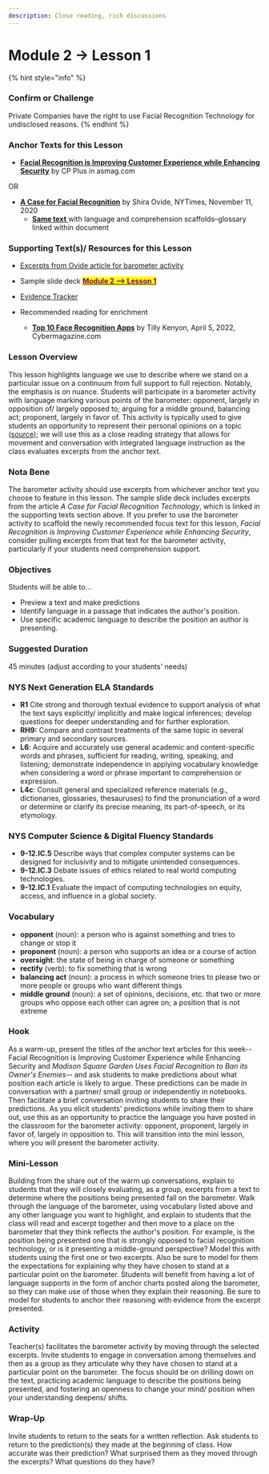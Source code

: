 ```yaml
---
description: Close reading, rich discussions
---
```


# Module 2 -> Lesson 1

{% hint style="info" %}
### Confirm or Challenge

Private Companies have the right to use Facial Recognition Technology for undisclosed reasons.
{% endhint %}

### Anchor Texts for this Lesson

* [**Facial Recognition is Improving Customer Experience while Enhancing Security**](https://www.asmag.com/showpost/32254.aspx) by CP Plus in asmag.com

OR

* [**A Case for Facial Recognition**](http://archive.today/1NSHF) by Shira Ovide, NYTimes, November 11, 2020
  * [**Same text** ](https://docs.google.com/document/d/1VouWlcXyHpsuWmrTdJtYtvf3X5NTliE4Imo2LbH52g0/copy)with language and comprehension scaffolds–glossary linked within document



### Supporting Text(s)/ Resources for this Lesson

* [Excerpts from Ovide article for barometer activity](https://docs.google.com/document/d/1C4rwx0pCmEtfnN2foVngHs2SiV1QViHYTh2wKVVj0WA/copy)
* Sample slide deck [<mark style="color:purple;">**Module 2 --> Lesson 1**</mark> ](https://docs.google.com/presentation/d/14vwBSzbB0Y\_59EdHQJiPRqyqJFiYtMbr5N1fHULsB0A/copy)
* [Evidence Tracker](https://docs.google.com/document/d/1ZjKMdRN5wLv4H5AupRzB7dNdw7rPlAqTXoWc5Q17jn8/copy)
*   Recommended reading for enrichment&#x20;

    * [**Top 10 Face Recognition Apps**](http://archive.today/XBQtt) by Tilly Kenyon, April 5, 2022, Cybermagazine.com



### Lesson Overview

This lesson highlights language we use to describe where we stand on a particular issue on a continuum from full support to full rejection. Notably, the emphasis is on nuance. Students will participate in a barometer activity with language marking various points of the barometer: opponent, largely in opposition of/ largely opposed to; arguing for a middle ground, balancing act; proponent, largely in favor of. This activity is typically used to give students an opportunity to represent their personal opinions on a topic ([source](https://www.facinghistory.org/resource-library/barometer-taking-stand-controversial-issues)); we will use this as a close reading strategy that allows for movement and conversation with integrated language instruction as the class evaluates excerpts from the anchor text.

### Nota Bene

The barometer activity should use excerpts from whichever anchor text you choose to feature in this lesson. The sample slide deck includes excerpts from the article _A Case for Facial Recognition Technology_, which is linked in the supporting texts section above. If you prefer to use the barometer activity to scaffold the newly recommended focus text for this lesson, _Facial Recognition is Improving Customer Experience while Enhancing Security_, consider pulling excerpts from that text for the barometer activity, particularly if your students need comprehension support.

### Objectives

Students will be able to...

* Preview a text and make predictions
* Identify language in a passage that indicates the author's position.
* Use specific academic language to describe the position an author is presenting.

### Suggested Duration

45 minutes (adjust according to your students' needs)

### NYS Next Generation ELA Standards

* **R1** Cite strong and thorough textual evidence to support analysis of what the text says explicitly/ implicitly and make logical inferences; develop questions for deeper understanding and for further exploration.
* **RH9:** Compare and contrast treatments of the same topic in several primary and secondary sources.
* **L6**: Acquire and accurately use general academic and content-specific words and phrases, sufficient for reading, writing, speaking, and listening; demonstrate independence in applying vocabulary knowledge when considering a word or phrase important to comprehension or expression.
* **L4c**: Consult general and specialized reference materials (e.g., dictionaries, glossaries, thesauruses) to find the pronunciation of a word or determine or clarify its precise meaning, its part-of-speech, or its etymology.

### NYS Computer Science & Digital Fluency Standards

* **9-12.IC.5**  Describe ways that complex computer systems can be designed for inclusivity and to mitigate unintended consequences.
* **9-12.IC.3** Debate issues of ethics related to real world computing technologies.
* **9-12.IC.1** Evaluate the impact of computing technologies on equity, access, and influence in a global society.

### Vocabulary

* **opponent** (noun): a person who is against something and tries to change or stop it
* **proponent** (noun): a person who supports an idea or a course of action
* **oversight**: the state of being in charge of someone or something
* **rectify** (verb): to fix something that is wrong
* **balancing act** (noun): a process in which someone tries to please two or more people or groups who want different things
* **middle ground** (noun): a set of opinions, decisions, etc. that two or more groups who oppose each other can agree on; a position that is not extreme

### Hook

As a warm-up, present the titles of the anchor text articles for this week--Facial Recognition is Improving Customer Experience while Enhancing Security and _Madison Square Garden Uses Facial Recognition to Ban its Owner's Enemies--_ and ask students to make predictions about what position each article is likely to argue. These predictions can be made in conversation with a partner/ small group or independently in notebooks. Then facilitate a brief conversation inviting students to share their predictions. As you elicit students' predictions while inviting them to share out, use this as an opportunity to practice the language you have posted in the classroom for the barometer activity: opponent, proponent, largely in favor of, largely in opposition to. This will transition into the mini lesson, where you will present the barometer activity.

### Mini-Lesson

Building from the share out of the warm up conversations, explain to students that they will closely evaluating, as a group, excerpts from a text to determine where the positions being presented fall on the barometer. Walk through the language of the barometer, using vocabulary listed above and any other language you want to highlight, and explain to students that the class will read and excerpt together and then move to a place on the barometer that they think reflects the author's position. For example, is the position being presented one that is strongly opposed to facial recognition technology, or is it presenting a middle-ground perspective? Model this with students using the first one or two excerpts. Also be sure to model for them the expectations for explaining why they have chosen to stand at a particular point on the barometer. Students will benefit from having a lot of language supports in the form of anchor charts posted along the barometer, so they can make use of those when they explain their reasoning. Be sure to model for students to anchor their reasoning with evidence from the excerpt presented.&#x20;

### Activity

Teacher(s) facilitates the barometer activity by moving through the selected excerpts. Invite students to engage in conversation among themselves and then as a group as they articulate why they have chosen to stand at a particular point on the barometer. The focus should be on drilling down on the text, practicing academic language to describe the positions being presented, and fostering an openness to change your mind/ position when your understanding deepens/ shifts.&#x20;



### Wrap-Up

Invite students to return to the seats for a written reflection. Ask students to return to the prediction(s) they made at the beginning of class. How accurate was their prediction? What surprised them as they moved through the excerpts? What questions do they have?

